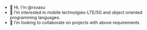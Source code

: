 - 👋 Hi, I’m @rsvasu
- 👀 I’m interested in mobile technolgies-LTE/5G and object oriented programming languages.
- 💞️ I’m looking to collaborate on projects with above requirements


<!---
rsvasu/rsvasu is a ✨ special ✨ repository because its `README.md` (this file) appears on your GitHub profile.
You can click the Preview link to take a look at your changes.
--->
